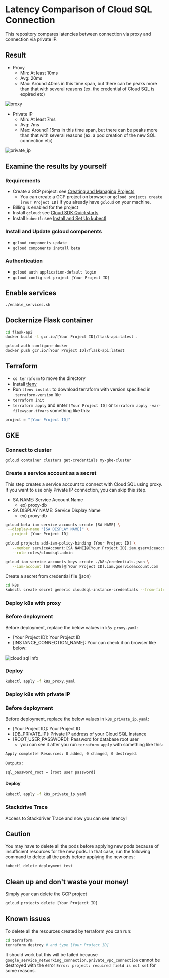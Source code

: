 # Latency Comparison of Cloud SQL Connection

This repository compares latencies between connection via proxy and connection via private IP.

## Result

* Proxy
  * Min: At least 10ms
  * Avg: 20ms
  * Max: Around 40ms in this time span, but there can be peaks more than that with several reasons (ex. the credential of Cloud SQL is expired etc)

![proxy](./images/proxy.png)

* Private IP
  * Min: At least 7ms
  * Avg: 7ms
  * Max: Around1 15ms in this time span, but there can be peaks more than that with several reasons (ex. a pod creation of the new SQL connection etc)

![private_ip](./images/private_ip.png)

## Examine the results by yourself

### Requirements

* Create a GCP project: see [Creating and Managing Projects](https://cloud.google.com/resource-manager/docs/creating-managing-projects)
  * You can create a GCP project on browser or `gcloud projects create [Your Project ID]` if you already have `gcloud` on your machine.
* Billing is enabled for the project
* Install `gcloud`: see [Cloud SDK Quickstarts](https://cloud.google.com/sdk/docs/quickstarts)
* Install `kubectl`: see [Install and Set Up kubectl](https://kubernetes.io/docs/tasks/tools/install-kubectl/)

### Install and Update gcloud components

* `gcloud components update`
* `gcloud components install beta`

### Authentication

* `gcloud auth application-default login`
* `gcloud config set project [Your Project ID]`

## Enable services

```bash
./enable_services.sh
```

## Dockernize Flask container

```bash
cd flask-api
docker build -t gcr.io/[Your Project ID]/flask-api:latest .

gcloud auth configure-docker
docker push gcr.io/[Your Project ID]/flask-api:latest
```

## Terraform

* `cd terraform` to move the directory
* Install [tfenv](https://github.com/tfutils/tfenv)
* Run `tfenv install` to download terraform with version specified in `.terraform-version` file
* `terraform init`
* `terraform apply` and enter `[Your Project ID]` or `terraform apply -var-file=your.tfvars` something like this:

```your.tfvars
project = "[Your Project ID]"
```

## GKE

### Connect to cluster

```bash
gcloud container clusters get-credentials my-gke-cluster
```

### Create a service account as a secret

This step creates a service account to connect with Cloud SQL using proxy. If you want to use only Private IP connection, you can skip this step.

* SA NAME: Service Account Name
  * ex) proxy-db
* SA DISPLAY NAME: Service Display Name
  * ex) proxy-db

```bash
gcloud beta iam service-accounts create [SA NAME] \
 --display-name "[SA DISPLAY NAME]" \
 --project [Your Project ID]

gcloud projects add-iam-policy-binding [Your Project ID] \
   --member serviceAccount:[SA NAME]@[Your Project ID].iam.gserviceaccount.com \
   --role roles/cloudsql.admin

gcloud iam service-accounts keys create ./k8s/credentials.json \
   --iam-account [SA NAME]@[YOur Project ID].iam.gserviceaccount.com
```

Create a secret from credential file (json)

```bash
cd k8s
kubectl create secret generic cloudsql-instance-credentials --from-file=./credentials.json
```

### Deploy k8s with proxy

### Before deployment

Before deployment, replace the below values in `k8s_proxy.yaml`:

* [Your Project ID]: Your Project ID
* [INSTANCE_CONNECTION_NAME]: Your can check it on browser like below:

![cloud sql info](./images/cloud_sql_info.png)

### Deploy

```bash
kubectl apply -f k8s_proxy.yaml
```

### Deploy k8s with private IP

### Before deployment

Before deployment, replace the below values in `k8s_private_ip.yaml`:

* [Your Project ID]: Your Project ID
* [DB_PRIVATE_IP]: Private IP address of your Cloud SQL Instance
* [ROOT_USER_PASSWORD]: Password for database root user
  * you can see it after you run `terraform apply` with something like this:

```bash
Apply complete! Resources: 0 added, 0 changed, 0 destroyed.

Outputs:

sql_password_root = [root user password]
```

#### Deploy

```bash
kubectl apply -f k8s_private_ip.yaml
```

### Stackdrive Trace

Access to Stackdriver Trace and now you can see latency!

## Caution

You may have to delete all the pods before applying new pods because of insufficient resources for the new pods. In that case, run the following command to delete all the pods before applying the new ones:

```bash
kubectl delete deployment test
```

## Clean up and don't waste your money!

Simply your can delete the GCP project

```bash
gcloud projects delete [Your Projecdt ID]
```

## Known issues 

To delete all the resources created by terraform you can run:

```bash
cd terraform
terraform destroy # and type [Your Project ID]
```

It should work but this will be failed because `google_service_networking_connection.private_vpc_connection` cannot be destroyed with the error `Error: project: required field is not set` for some reasons.
